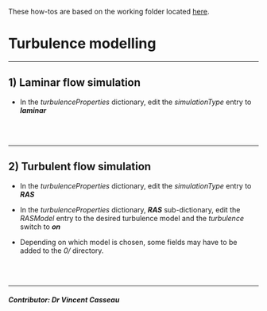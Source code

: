 These how-tos are based on the working folder located [here](https://github.com/vincentcasseau/hyStrath/tree/master/run/hyStrath/hy2Foam/genericCase).  

# Turbulence modelling

---

## 1) Laminar flow simulation 
  
+ In the _turbulenceProperties_ dictionary, edit the _simulationType_ entry to __*laminar*__

<div class="paragraph"><p><br>
<br></p></div>

---

## 2) Turbulent flow simulation

+ In the _turbulenceProperties_ dictionary, edit the _simulationType_ entry to __*RAS*__  
+ In the _turbulenceProperties_ dictionary, __*RAS*__ sub-dictionary, edit the _RASModel_ entry to the desired turbulence model and the _turbulence_ switch to __*on*__

+ Depending on which model is chosen, some fields may have to be added to the _0/_ directory.


<div class="paragraph"><p><br>
<br></p></div>

---

##### Contributor: Dr Vincent Casseau

